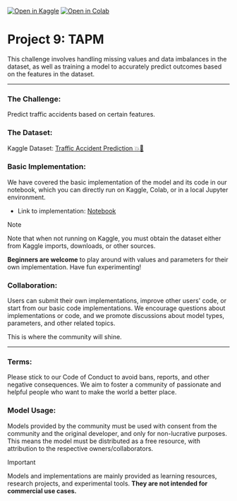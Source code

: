 [![Open in Kaggle](https://kaggle.com/static/images/open-in-kaggle.svg)](https://www.kaggle.com/kernels/welcome?src=https://github.com/Infinitode/OPEN-ARC/blob/main/Project-8-PSPM/project-8-pspm.ipynb)
[![Open in Colab](https://colab.research.google.com/assets/colab-badge.svg)](https://colab.research.google.com/github/Infinitode/OPEN-ARC/blob/main/Project-8-PSPM/project-8-pspm.ipynb)

# Project 9: TAPM

This challenge involves handling missing values and data imbalances in the dataset, as well as training a model to accurately predict outcomes based on the features in the dataset.

---

### The Challenge:
Predict traffic accidents based on certain features.

### The Dataset:
Kaggle Dataset: 
[Traffic Accident Prediction 💥🚗](https://www.kaggle.com/datasets/denkuznetz/traffic-accident-prediction)

### Basic Implementation:
We have covered the basic implementation of the model and its code in our notebook, which you can directly run on Kaggle, Colab, or in a local Jupyter environment.

- Link to implementation: [Notebook](project-9-tapm.ipynb)

> [!NOTE]
> Note that when not running on Kaggle, you must obtain the dataset either from Kaggle imports, downloads, or other sources.

**Beginners are welcome** to play around with values and parameters for their own implementation. Have fun experimenting!

### Collaboration:
Users can submit their own implementations, improve other users' code, or start from our basic code implementations. We encourage questions about implementations or code, and we promote discussions about model types, parameters, and other related topics.

This is where the community will shine.

---

### Terms:
Please stick to our Code of Conduct to avoid bans, reports, and other negative consequences. We aim to foster a community of passionate and helpful people who want to make the world a better place.

### Model Usage:
Models provided by the community must be used with consent from the community and the original developer, and only for non-lucrative purposes. This means the model must be distributed as a free resource, with attribution to the respective owners/collaborators.

> [!IMPORTANT]
> Models and implementations are mainly provided as learning resources, research projects, and experimental tools. **They are not intended for commercial use cases.**